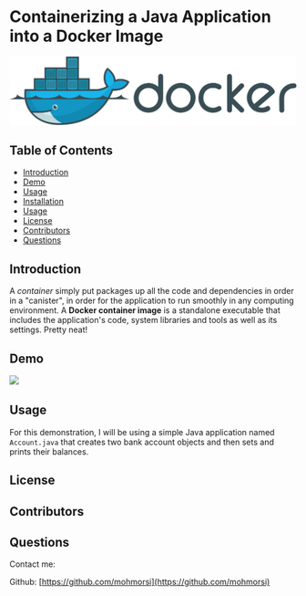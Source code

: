 # Containerizing a Java Application into a Docker Image

![image](./img/docker2.png)

## Table of Contents
* [Introduction](#introduction) 
* [Demo](#demo)
* [Usage](#usage)
* [Installation](#installation)
* [Usage](#usage)
* [License](#license)
* [Contributors](#contributors)
* [Questions](#questions)


## Introduction
A *container* simply put packages up all the code and dependencies in order in a "canister", in order for the application to run smoothly in any computing environment. A **Docker container image** is a standalone executable that includes the application's code, system libraries and tools as well as its settings. Pretty neat!
## Demo
![](https://media.giphy.com/media/3OiKrJsfDiqqBL8pX3/giphy.gif)
## Usage
For this demonstration, I will be using a simple Java application named `Account.java` that creates two bank account objects and then sets and prints their balances. 

## License

## Contributors

## Questions
Contact me:

Github: [https://github.com/mohmorsi](https://github.com/mohmorsi)





